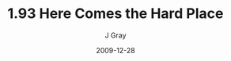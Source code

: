 ---
title: '1.93 Here Comes the Hard Place'
alt: 'Mysteries of the Arcana'
date: '2009-12-28'
author: 'J Gray'
artist: 'Keira'
chapter: '1 More Heavens and Earths'
filler: false
---
